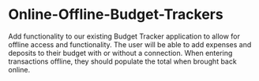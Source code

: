 # Online-Offline-Budget-Trackers
Add functionality to our existing Budget Tracker application to allow for offline access and functionality.  The user will be able to add expenses and deposits to their budget with or without a connection. When entering transactions offline, they should populate the total when brought back online.
